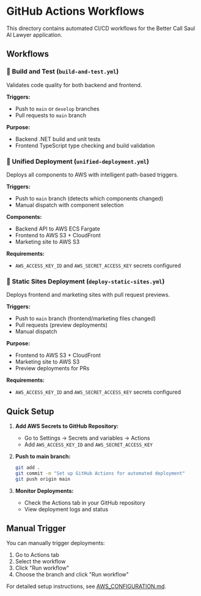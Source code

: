 # GitHub Actions Workflows

This directory contains automated CI/CD workflows for the Better Call Saul AI Lawyer application.

## Workflows

### 🔧 Build and Test (`build-and-test.yml`)
Validates code quality for both backend and frontend.

**Triggers:**
- Push to `main` or `develop` branches
- Pull requests to `main` branch

**Purpose:**
- Backend .NET build and unit tests
- Frontend TypeScript type checking and build validation

### 🚀 Unified Deployment (`unified-deployment.yml`)
Deploys all components to AWS with intelligent path-based triggers.

**Triggers:**
- Push to `main` branch (detects which components changed)
- Manual dispatch with component selection

**Components:**
- Backend API to AWS ECS Fargate
- Frontend to AWS S3 + CloudFront
- Marketing site to AWS S3

**Requirements:**
- `AWS_ACCESS_KEY_ID` and `AWS_SECRET_ACCESS_KEY` secrets configured

### 🎨 Static Sites Deployment (`deploy-static-sites.yml`)
Deploys frontend and marketing sites with pull request previews.

**Triggers:**
- Push to `main` branch (frontend/marketing files changed)
- Pull requests (preview deployments)
- Manual dispatch

**Purpose:**
- Frontend to AWS S3 + CloudFront
- Marketing site to AWS S3
- Preview deployments for PRs

**Requirements:**
- `AWS_ACCESS_KEY_ID` and `AWS_SECRET_ACCESS_KEY` secrets configured

## Quick Setup

1. **Add AWS Secrets to GitHub Repository:**
   - Go to Settings → Secrets and variables → Actions
   - Add `AWS_ACCESS_KEY_ID` and `AWS_SECRET_ACCESS_KEY`

2. **Push to main branch:**
   ```bash
   git add .
   git commit -m "Set up GitHub Actions for automated deployment"
   git push origin main
   ```

3. **Monitor Deployments:**
   - Check the Actions tab in your GitHub repository
   - View deployment logs and status

## Manual Trigger

You can manually trigger deployments:
1. Go to Actions tab
2. Select the workflow
3. Click "Run workflow"
4. Choose the branch and click "Run workflow"

For detailed setup instructions, see [AWS_CONFIGURATION.md](../../AWS_CONFIGURATION.md).